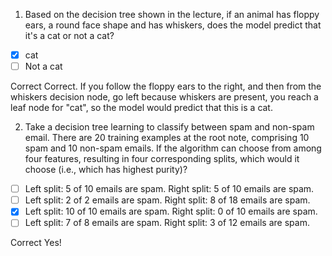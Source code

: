 1. Based on the decision tree shown in the lecture, if an animal has floppy ears, a round face shape and has whiskers, does the model predict that it's a cat or not a cat?

- [x] cat
- [ ] Not a cat

Correct
Correct. If you follow the floppy ears to the right, and then from the whiskers decision node, go left because whiskers are present, you reach a leaf node for "cat", so the model would predict that this is a cat.

2. Take a decision tree learning to classify between spam and non-spam email. There are 20 training examples at the root note, comprising 10 spam and 10 non-spam emails. If the algorithm can choose from among four features, resulting in four corresponding splits, which would it choose (i.e., which has highest purity)? 

- [ ] Left split: 5 of 10 emails are spam. Right split: 5 of 10 emails are spam. 
- [ ] Left split: 2 of 2 emails are spam. Right split: 8 of 18 emails are spam. 
- [x] Left split: 10 of 10 emails are spam. Right split: 0 of 10 emails are spam. 
- [ ] Left split: 7 of 8 emails are spam. Right split: 3 of 12 emails are spam. 

Correct
Yes!